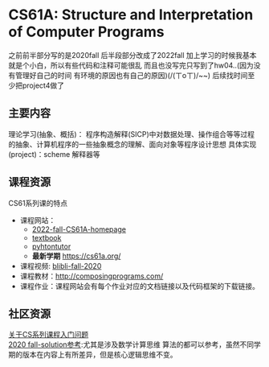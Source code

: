 # CS61A: Structure and Interpretation of Computer Programs

之前前半部分写的是2020fall 后半段部分改成了2022fall 加上学习的时候我基本就是个小白，所以有些代码和注释可能很乱
而且也没写完只写到了hw04..(因为没有管理好自己的时间 有环境的原因也有自己的原因)(/(ㄒoㄒ)/~~) 后续找时间至少把project4做了


## 主要内容
理论学习(抽象、概括)： 程序构造解释(SICP)中对数据处理、操作组合等等过程的抽象、计算机程序的一些抽象概念的理解、面向对象等程序设计思想
具体实现(project)：scheme 解释器等 

## 课程资源
CS61系列课的特点
- 课程网站：
    - [2022-fall-CS61A-homepage](https://cs61a.org/)
    - [textbook](http://composingprograms.com/pages/16-higher-order-functions.html)
    - [pyhtontutor](https://pythontutor.com/cp/composingprograms.html#mode=edit)
    - **最新学期** https://cs61a.org/
- 课程视频:  [blibli-fall-2020](https://www.bilibili.com/video/BV1s3411G7yM?spm_id_from=333.337.search-card.all.click&vd_source=7129aefe321aedba4d040034cfb5479a)
- 课程教材：<http://composingprograms.com/>  
- 课程作业：课程网站会有每个作业对应的文档链接以及代码框架的下载链接。  

## 社区资源
[关于CS系列课程入门问题](https://github.com/PointBreaker/61abc-notes)  
[2020 fall-solution参考](https://github.com/PKUFlyingPig/CS61A):尤其是涉及数学计算思维 算法的都可以参考，虽然不同学期的版本在内容上有所差异，但是核心逻辑思维不变。  


